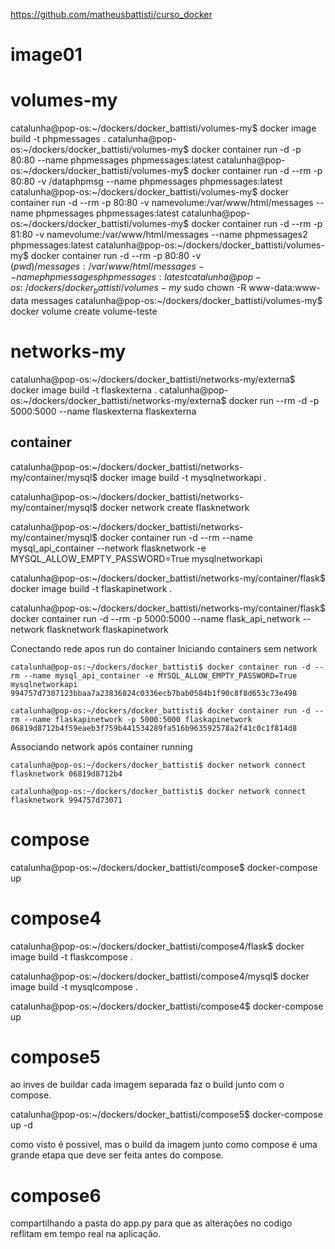 https://github.com/matheusbattisti/curso_docker

# image01


# volumes-my
catalunha@pop-os:~/dockers/docker_battisti/volumes-my$ docker image build -t phpmessages .
catalunha@pop-os:~/dockers/docker_battisti/volumes-my$ docker container run -d -p 80:80 --name phpmessages phpmessages:latest
catalunha@pop-os:~/dockers/docker_battisti/volumes-my$ docker container run -d --rm -p 80:80 -v /dataphpmsg --name phpmessages phpmessages:latest
catalunha@pop-os:~/dockers/docker_battisti/volumes-my$ docker container run -d --rm -p 80:80 -v namevolume:/var/www/html/messages --name phpmessages phpmessages:latest
catalunha@pop-os:~/dockers/docker_battisti/volumes-my$ docker container run -d --rm -p 81:80 -v namevolume:/var/www/html/messages --name phpmessages2 phpmessages:latest
catalunha@pop-os:~/dockers/docker_battisti/volumes-my$ docker container run -d --rm -p 80:80 -v $(pwd)/messages:/var/www/html/messages --name phpmessages phpmessages:latest
catalunha@pop-os:~/dockers/docker_battisti/volumes-my$ sudo chown -R www-data:www-data messages
catalunha@pop-os:~/dockers/docker_battisti/volumes-my$ docker volume create volume-teste

# networks-my
catalunha@pop-os:~/dockers/docker_battisti/networks-my/externa$ docker image build -t flaskexterna .
catalunha@pop-os:~/dockers/docker_battisti/networks-my/externa$ docker run --rm -d -p 5000:5000 --name flaskexterna flaskexterna

## container
catalunha@pop-os:~/dockers/docker_battisti/networks-my/container/mysql$ docker image build -t mysqlnetworkapi .

catalunha@pop-os:~/dockers/docker_battisti/networks-my/container/mysql$ docker network create flasknetwork

catalunha@pop-os:~/dockers/docker_battisti/networks-my/container/mysql$ docker container run -d --rm  --name mysql_api_container --network flasknetwork -e MYSQL_ALLOW_EMPTY_PASSWORD=True mysqlnetworkapi

catalunha@pop-os:~/dockers/docker_battisti/networks-my/container/flask$ docker image build -t flaskapinetwork .

catalunha@pop-os:~/dockers/docker_battisti/networks-my/container/flask$ docker container run -d --rm -p 5000:5000 --name flask_api_network --network flasknetwork flaskapinetwork

Conectando rede apos run do container
Iniciando containers sem network

`catalunha@pop-os:~/dockers/docker_battisti$ docker container run -d --rm --name mysql_api_container -e MYSQL_ALLOW_EMPTY_PASSWORD=True mysqlnetworkapi
994757d7307123bbaa7a23836824c0336ecb7bab0584b1f90c8f8d653c73e498`

`catalunha@pop-os:~/dockers/docker_battisti$ docker container run -d --rm --name flaskapinetwork -p 5000:5000 flaskapinetwork
06819d8712b4f59eaeb3f759b441534289fa516b963592578a2f41c0c1f814d8`

Associando network após container running

`catalunha@pop-os:~/dockers/docker_battisti$ docker network connect flasknetwork 06819d8712b4`

`catalunha@pop-os:~/dockers/docker_battisti$ docker network connect flasknetwork 994757d73071`

# compose
catalunha@pop-os:~/dockers/docker_battisti/compose$ docker-compose up

# compose4
catalunha@pop-os:~/dockers/docker_battisti/compose4/flask$ docker image build -t flaskcompose .

catalunha@pop-os:~/dockers/docker_battisti/compose4/mysql$ docker image build -t mysqlcompose .

catalunha@pop-os:~/dockers/docker_battisti/compose4$ docker-compose up


# compose5
ao inves de buildar cada imagem separada faz o build junto com o compose.


catalunha@pop-os:~/dockers/docker_battisti/compose5$ docker-compose up -d

como visto é possivel, mas o build da imagem junto como compose é uma grande etapa que deve ser feita antes do compose.


# compose6
compartilhando a pasta do app.py para que as alterações no codigo reflitam em tempo real na aplicação.
